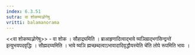 ```yaml
---
index: 6.3.51
sutra: वा शोकष्यञ्रोगेषु
vritti: balamanorama
---
```


<<वा शोकष्यञ्रोगेषु>> - वा शोक । सौहाद्र्यमिति । ब्राआहृणादित्वाद्भावे ष्यञिह्मद्भगसिन्द्वन्ते॑ इत्युभयपदवृद्धिः । सौह्मदय्यमिति । भावे ष्यञि ह्मच्छब्दत्वाऽभावादादिवृद्धौयस्येति चे॑ति लोपे रूपमिति भावः । 
